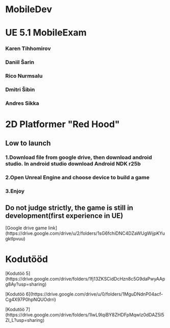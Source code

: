 # MobileDev
<h1>UE 5.1 MobileExam</h1>
<h3>Karen Tihhomirov</h3>
<h3>Daniil Šarin</h3>
<h3>Rico Nurmsalu</h3>
<h3>Dmitri Šibin</h3>
<h3>Andres Sikka</h3>
<p>
<h1>2D Platformer "Red Hood"</h1>
<h2>Low to launch</h2>
<h3>1.Download file from google drive, then download android studio. In android studio download Android NDK r25b</h3>
<h3>2.Open Unreal Engine and choose device to build a game</h3>
<h3>3.Enjoy</h3>
<h2>Do not judge strictly, the game is still in development(first experience in UE)</h2>
[Google drive game link](https://drive.google.com/drive/u/2/folders/1sG6fchiDNC4DZaWUgWijpKYugktIpvuu)

<h1>Kodutööd</h1>
[Kodutöö 5](https://drive.google.com/drive/folders/1fj13ZKSCidDcHzn8c5G9daPwyAApg8Ay?usp=sharing)
<p>
[Kodutöö 6](https://drive.google.com/drive/u/0/folders/1MguDNdnP04acf-Cg4X97P0hpNQUOdrri)
<p>
[Kodutöö 7](https://drive.google.com/drive/folders/1lwL9IqiBY8ZHDFpMqwlz0dDAZ5I5ZI_L?usp=sharing)

